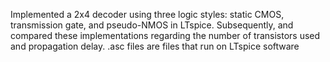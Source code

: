 Implemented a 2x4 decoder using three logic styles: static CMOS, transmission gate, and pseudo-NMOS in LTspice. Subsequently, and compared these implementations regarding the number of transistors used and propagation delay. .asc files are files that run on LTspice software

